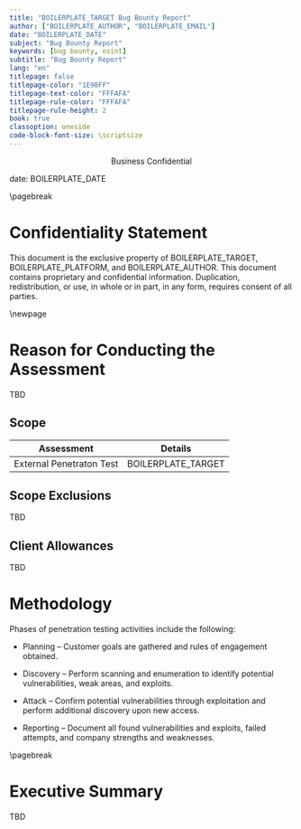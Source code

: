 ```yaml
---
title: "BOILERPLATE_TARGET Bug Bounty Report"
author: ["BOILERPLATE_AUTHOR", "BOILERPLATE_EMAIL"]
date: "BOILERPLATE_DATE"
subject: "Bug Bounty Report"
keywords: [bug bounty, osint]
subtitle: "Bug Bounty Report"
lang: "en"
titlepage: false
titlepage-color: "1E90FF"
titlepage-text-color: "FFFAFA"
titlepage-rule-color: "FFFAFA"
titlepage-rule-height: 2
book: true
classoption: oneside
code-block-font-size: \scriptsize
---
```



<p style="text-align: center;">Business Confidential</p>


date: BOILERPLATE_DATE

\pagebreak

# Confidentiality Statement

This document is the exclusive property of BOILERPLATE_TARGET, BOILERPLATE_PLATFORM, and BOILERPLATE_AUTHOR. This document contains proprietary and confidential information. Duplication, redistribution, or use, in whole or in part, in any form, requires consent of all parties.

\newpage

# Reason for Conducting the Assessment

TBD

## Scope
| Assessment | Details | 
| :---: | :---: |
| External Penetraton Test | BOILERPLATE_TARGET |

## Scope Exclusions

TBD

## Client Allowances

TBD

# Methodology

Phases of penetration testing activities include the following:

-   Planning – Customer goals are gathered and rules of engagement obtained.
    
-   Discovery – Perform scanning and enumeration to identify potential vulnerabilities, weak areas, and exploits.
    
-   Attack – Confirm potential vulnerabilities through exploitation and perform additional discovery upon new access.
    
-   Reporting – Document all found vulnerabilities and exploits, failed attempts, and company strengths and weaknesses.

\pagebreak

# Executive Summary

TBD

